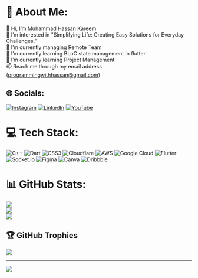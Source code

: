 # 💫 About Me:
👋 Hi, I’m Muhammad Hassan Kareem<br>👀 I’m interested in "Simplifying Life: Creating Easy Solutions for Everyday Challenges."<br>🌱 I’m currently managing Remote Team<br>🌱 I’m currently learning BLoC state management in flutter<br>🌱 I’m currently learning Project Management <br>📫 Reach me through my email address (programmingwithhassan@gmail.com)


## 🌐 Socials:
[![Instagram](https://img.shields.io/badge/Instagram-%23E4405F.svg?logo=Instagram&logoColor=white)](https://instagram.com/muhammad.hassan.kareem) [![LinkedIn](https://img.shields.io/badge/LinkedIn-%230077B5.svg?logo=linkedin&logoColor=white)](https://linkedin.com/in/muhammadhassankareem) [![YouTube](https://img.shields.io/badge/YouTube-%23FF0000.svg?logo=YouTube&logoColor=white)](https://youtube.com/@UCfLEAqNKLccDNyL5ThZL00A) 

# 💻 Tech Stack:
![C++](https://img.shields.io/badge/c++-%2300599C.svg?style=for-the-badge&logo=c%2B%2B&logoColor=white) ![Dart](https://img.shields.io/badge/dart-%230175C2.svg?style=for-the-badge&logo=dart&logoColor=white) ![CSS3](https://img.shields.io/badge/css3-%231572B6.svg?style=for-the-badge&logo=css3&logoColor=white) ![Cloudflare](https://img.shields.io/badge/Cloudflare-F38020?style=for-the-badge&logo=Cloudflare&logoColor=white) ![AWS](https://img.shields.io/badge/AWS-%23FF9900.svg?style=for-the-badge&logo=amazon-aws&logoColor=white) ![Google Cloud](https://img.shields.io/badge/GoogleCloud-%234285F4.svg?style=for-the-badge&logo=google-cloud&logoColor=white) ![Flutter](https://img.shields.io/badge/Flutter-%2302569B.svg?style=for-the-badge&logo=Flutter&logoColor=white) ![Socket.io](https://img.shields.io/badge/Socket.io-black?style=for-the-badge&logo=socket.io&badgeColor=010101) ![Figma](https://img.shields.io/badge/figma-%23F24E1E.svg?style=for-the-badge&logo=figma&logoColor=white) ![Canva](https://img.shields.io/badge/Canva-%2300C4CC.svg?style=for-the-badge&logo=Canva&logoColor=white) ![Dribbble](https://img.shields.io/badge/Dribbble-EA4C89?style=for-the-badge&logo=dribbble&logoColor=white)
# 📊 GitHub Stats:
![](https://github-readme-stats.vercel.app/api?username=Hassan0308&theme=dark&hide_border=false&include_all_commits=false&count_private=false)<br/>
![](https://github-readme-streak-stats.herokuapp.com/?user=Hassan0308&theme=dark&hide_border=false)<br/>
![](https://github-readme-stats.vercel.app/api/top-langs/?username=Hassan0308&theme=dark&hide_border=false&include_all_commits=false&count_private=false&layout=compact)

## 🏆 GitHub Trophies
![](https://github-profile-trophy.vercel.app/?username=Hassan0308&theme=radical&no-frame=false&no-bg=true&margin-w=4)

---
[![](https://visitcount.itsvg.in/api?id=Hassan0308&icon=0&color=0)](https://visitcount.itsvg.in)

<!-- Proudly created with GPRM ( https://gprm.itsvg.in ) -->
